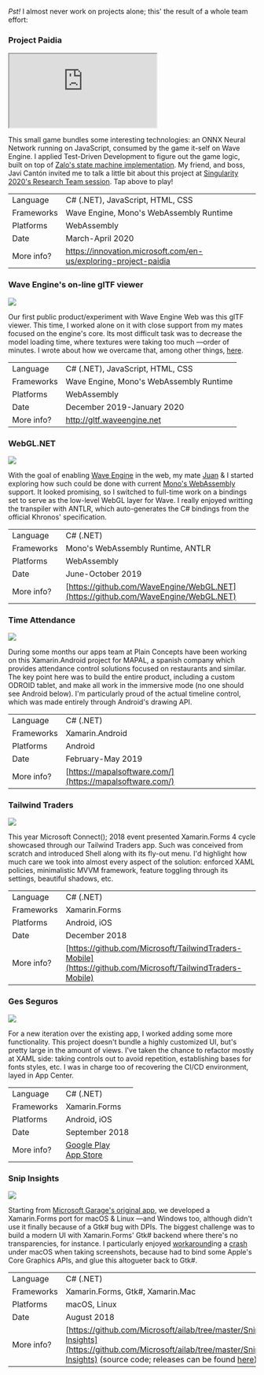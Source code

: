 *Pst!* I almost never work on projects alone; this' the result of a whole team effort:

### Project Paidia

<iframe src="https://ms-paidia-playground.azurewebsites.net/" allowfullscreen=""></iframe>

This small game bundles some interesting technologies: an ONNX Neural Network running on JavaScript, consumed by the game it-self on Wave Engine.
I applied Test-Driven Development to figure out the game logic, built on top of [Zalo's state machine implementation](http://zalods.blogspot.com/2018/11/simple-yet-powerful-fsm-implementation.html).
My friend, and boss, Javi Cantón invited me to talk a little bit about this project at [Singularity 2020's Research Team session](https://www.youtube.com/watch?v=Qz4sEGv1PUQ).
Tap above to play!

|            |                                                                                        |
| ---------- | -------------------------------------------------------------------------------------- |
| Language   | C# (.NET), JavaScript, HTML, CSS                                                       |
| Frameworks | Wave Engine, Mono's WebAssembly Runtime                                                |
| Platforms  | WebAssembly                                                                            |
| Date       | March-April 2020                                                                       |
| More info? | <https://innovation.microsoft.com/en-us/exploring-project-paidia>                      |

### Wave Engine's on-line glTF viewer

![](items/images/FlightHelmetDemoOptimized.gif)

Our first public product/experiment with Wave Engine Web was this glTF viewer.
This time, I worked alone on it with close support from my mates focused on the engine's core.
Its most difficult task was to decrease the model loading time, where textures were taking too much —order of minutes.
I wrote about how we overcame that, among other things, [here](https://marcoscobena.com/?i=wave-engines-on-line-gltf-viewer).

|            |                                                                                        |
| ---------- | -------------------------------------------------------------------------------------- |
| Language   | C# (.NET), JavaScript, HTML, CSS                                                       |
| Frameworks | Wave Engine, Mono's WebAssembly Runtime                                                |
| Platforms  | WebAssembly                                                                            |
| Date       | December 2019-January 2020                                                             |
| More info? | <http://gltf.waveengine.net>                                                           |

### WebGL.NET

![](items/images/WebGLDotNET.gif)

With the goal of enabling [Wave Engine](https://waveengine.net/) in the web, my mate 
[Juan](https://twitter.com/jacano35) & I started exploring how such could be done with current 
[Mono's WebAssembly](https://github.com/mono/mono/tree/master/sdks/wasm) support. It looked promising, so I switched 
to full-time work on a bindings set to serve as the low-level WebGL layer for Wave. I really enjoyed writting the 
transpiler with ANTLR, which auto-generates the C# bindings from the official Khronos' specification.

|            |                                                                                        |
| ---------- | -------------------------------------------------------------------------------------- |
| Language   | C# (.NET)                                                                              |
| Frameworks | Mono's WebAssembly Runtime, ANTLR                                                      |
| Platforms  | WebAssembly                                                                            |
| Date       | June-October 2019                                                                      |
| More info? | [https://github.com/WaveEngine/WebGL.NET](https://github.com/WaveEngine/WebGL.NET)     |

### Time Attendance

![](items/images/TimeAttendance.png)

During some months our apps team at Plain Concepts have been working on this Xamarin.Android project
for MAPAL, a spanish company which provides attendance control solutions focused on restaurants and
similar. The key point here was to build the entire product, including a custom ODROID tablet, and
make all work in the immersive mode (no one should see Android below). I'm particularly proud of the
actual timeline control, which was made entirely through Android's drawing API.

|            |                                                              |
| ---------- | ------------------------------------------------------------ |
| Language   | C# (.NET)                                                    |
| Frameworks | Xamarin.Android                                              |
| Platforms  | Android                                                      |
| Date       | February-May 2019                                            |
| More info? | [https://mapalsoftware.com/](https://mapalsoftware.com/)     |

### Tailwind Traders

![](items/images/TailwindTraders.png)

This year Microsoft Connect(); 2018 event presented Xamarin.Forms 4 cycle showcased through our Tailwind Traders app. Such was conceived from scratch and introduced Shell along with its fly-out menu. I'd highlight how much care we took into almost every aspect of the solution: enforced XAML policies, minimalistic MVVM framework, feature toggling through its settings, beautiful shadows, etc.

|            |                                                              |
| ---------- | ------------------------------------------------------------ |
| Language   | C# (.NET)                                                    |
| Frameworks | Xamarin.Forms                                                |
| Platforms  | Android, iOS                                                 |
| Date       | December 2018                                                |
| More info? | [https://github.com/Microsoft/TailwindTraders-Mobile](https://github.com/Microsoft/TailwindTraders-Mobile) |

### Ges Seguros

![](items/images/GesSeguros.png)

For a new iteration over the existing app, I worked adding some more functionality. This project doesn't bundle a highly customized UI, but's pretty large in the amount of views. I've taken the chance to refactor mostly at XAML side: taking controls out to avoid repetition, establishing bases for fonts styles, etc. I was in charge too of recovering the CI/CD environment, layed in App Center.

|            |                                                              |
| ---------- | ------------------------------------------------------------ |
| Language   | C# (.NET)                                                    |
| Frameworks | Xamarin.Forms                                                |
| Platforms  | Android, iOS                                                 |
| Date       | September 2018                                               |
| More info? | [Google Play](https://play.google.com/store/apps/details?id=com.ges.mobile)<br />[App Store](https://itunes.apple.com/es/app/ges-seguros/id1314860753) |

### Snip Insights

![](items/images/SnipInsights.png)

Starting from [Microsoft Garage's original app](https://www.microsoft.com/en-us/garage/profiles/snip-insights/), we developed a Xamarin.Forms port for macOS & Linux —and Windows too, although didn't use it finally because of a Gtk# bug with DPIs. The biggest challenge was to build a modern UI with Xamarin.Forms' Gtk# backend where there's no transparencies, for instance. I particularly enjoyed [workaround](https://gist.github.com/MarcosCobena/b4768bacc1a112a4f38a9d11a19f1251)ing a [crash](https://github.com/mono/gtk-sharp/issues/236) under macOS when taking screenshots, because had to bind some Apple's Core Graphics APIs, and glue this altogueter back to Gtk#.

|            |                                                              |
| ---------- | ------------------------------------------------------------ |
| Language   | C# (.NET)                                                    |
| Frameworks | Xamarin.Forms, Gtk#, Xamarin.Mac                             |
| Platforms  | macOS, Linux                                                 |
| Date       | August 2018                                                  |
| More info? | [https://github.com/Microsoft/ailab/tree/master/Snip-Insights](https://github.com/Microsoft/ailab/tree/master/Snip-Insights) (source code; releases can be found [here](https://github.com/Microsoft/ailab/releases)) |


